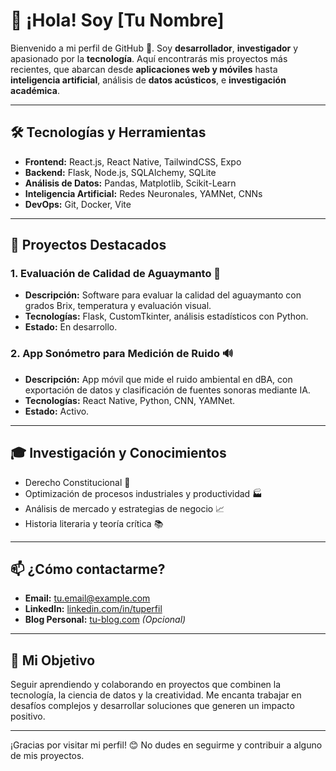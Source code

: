 # 👋 ¡Hola! Soy [Tu Nombre]

Bienvenido a mi perfil de GitHub 🚀. Soy **desarrollador**, **investigador** y apasionado por la **tecnología**. Aquí encontrarás mis proyectos más recientes, que abarcan desde **aplicaciones web y móviles** hasta **inteligencia artificial**, análisis de **datos acústicos**, e **investigación académica**.

---

## 🛠️ Tecnologías y Herramientas
- **Frontend:** React.js, React Native, TailwindCSS, Expo
- **Backend:** Flask, Node.js, SQLAlchemy, SQLite
- **Análisis de Datos:** Pandas, Matplotlib, Scikit-Learn
- **Inteligencia Artificial:** Redes Neuronales, YAMNet, CNNs
- **DevOps:** Git, Docker, Vite

---

## 📌 Proyectos Destacados

### 1. **Evaluación de Calidad de Aguaymanto 🍊**
- **Descripción:** Software para evaluar la calidad del aguaymanto con grados Brix, temperatura y evaluación visual. 
- **Tecnologías:** Flask, CustomTkinter, análisis estadísticos con Python.
- **Estado:** En desarrollo.

### 2. **App Sonómetro para Medición de Ruido 🔊**
- **Descripción:** App móvil que mide el ruido ambiental en dBA, con exportación de datos y clasificación de fuentes sonoras mediante IA.
- **Tecnologías:** React Native, Python, CNN, YAMNet.
- **Estado:** Activo.

---

## 🎓 Investigación y Conocimientos
- Derecho Constitucional 📜
- Optimización de procesos industriales y productividad 🏭
- Análisis de mercado y estrategias de negocio 📈
- Historia literaria y teoría crítica 📚

---

## 📫 ¿Cómo contactarme?
- **Email:** [tu.email@example.com](mailto:tu.email@example.com)
- **LinkedIn:** [linkedin.com/in/tuperfil](https://linkedin.com/in/tuperfil)
- **Blog Personal:** [tu-blog.com](https://tu-blog.com) *(Opcional)*

---

## 🚀 Mi Objetivo
Seguir aprendiendo y colaborando en proyectos que combinen la tecnología, la ciencia de datos y la creatividad. Me encanta trabajar en desafíos complejos y desarrollar soluciones que generen un impacto positivo.

---

¡Gracias por visitar mi perfil! 😊 No dudes en seguirme y contribuir a alguno de mis proyectos.
